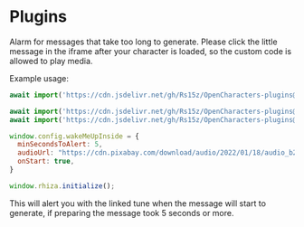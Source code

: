 # Plugins

Alarm for messages that take too long to generate.
Please click the little message in the iframe after your character is loaded, so the custom code is allowed to play media.

Example usage:
```js
await import('https://cdn.jsdelivr.net/gh/Rs15z/OpenCharacters-plugins@0.0.4/rhiza/rhiza.js');

await import('https://cdn.jsdelivr.net/gh/Rs15z/OpenCharacters-plugins@0.0.4/genericui/genericui.js');
await import('https://cdn.jsdelivr.net/gh/Rs15z/OpenCharacters-plugins@0.0.4/wakemeupinside/wakemeupinside.js');

window.config.wakeMeUpInside = {
  minSecondsToAlert: 5,
  audioUrl: "https://cdn.pixabay.com/download/audio/2022/01/18/audio_b21a079c8f.mp3?filename=service-bell-ring-14610.mp3",
  onStart: true,
}

window.rhiza.initialize();
```

This will alert you with the linked tune when the message will start to generate, if preparing the message took 5 seconds or more.
